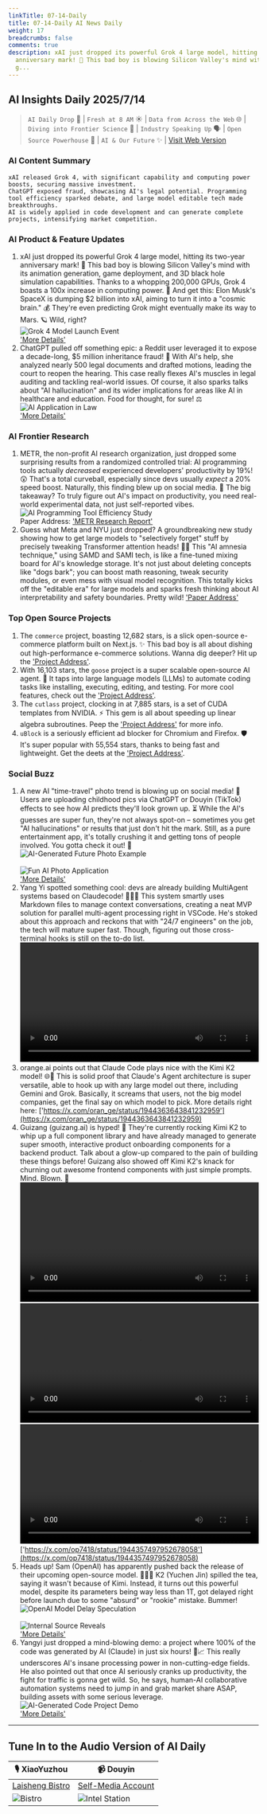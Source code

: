 ```yaml
---
linkTitle: 07-14-Daily
title: 07-14-Daily AI News Daily
weight: 17
breadcrumbs: false
comments: true
description: xAI just dropped its powerful Grok 4 large model, hitting its two-year
  anniversary mark! 🤯 This bad boy is blowing Silicon Valley's mind with its animation
  g...
---
```

## AI Insights Daily 2025/7/14

> `AI Daily Drop` 🧠 | `Fresh at 8 AM` ☀️ | `Data from Across the Web` 🌐 | `Diving into Frontier Science` 🔬 | `Industry Speaking Up` 🗣️ | `Open Source Powerhouse` 🚀 | `AI & Our Future` ✨ | [Visit Web Version](https://ai.hubtoday.app/)

### AI Content Summary

```
xAI released Grok 4, with significant capability and computing power boosts, securing massive investment.
ChatGPT exposed fraud, showcasing AI's legal potential. Programming tool efficiency sparked debate, and large model editable tech made breakthroughs.
AI is widely applied in code development and can generate complete projects, intensifying market competition.
```

### AI Product & Feature Updates

1.  xAI just dropped its powerful Grok 4 large model, hitting its two-year anniversary mark! 🤯 This bad boy is blowing Silicon Valley's mind with its animation generation, game deployment, and 3D black hole simulation capabilities. Thanks to a whopping 200,000 GPUs, Grok 4 boasts a 100x increase in computing power. 🚀 And get this: Elon Musk's SpaceX is dumping $2 billion into xAI, aiming to turn it into a "cosmic brain." 💰 They're even predicting Grok might eventually make its way to Mars. 🪐 Wild, right?
    <br/> ![Grok 4 Model Launch Event](https://raw.githubusercontent.com/justlovemaki/imagehub/refs/heads/main/images/2025/07/news_01k0264zgse2w8swhpffenh5fw.avif) <br/>
    ['More Details'](https://mp.weixin.qq.com/s?__biz=MzI3MTA0MTk1MA==&mid=2652609087&idx=1&sn=0417e70d99c452b888aa3261787c217d)
2.  ChatGPT pulled off something epic: a Reddit user leveraged it to expose a decade-long, $5 million inheritance fraud! 🤯 With AI's help, she analyzed nearly 500 legal documents and drafted motions, leading the court to reopen the hearing. This case really flexes AI's muscles in legal auditing and tackling real-world issues. Of course, it also sparks talks about "AI hallucination" and its wider implications for areas like AI in healthcare and education. Food for thought, for sure! ⚖️
    <br/> ![AI Application in Law](https://raw.githubusercontent.com/justlovemaki/imagehub/refs/heads/main/images/2025/07/news_01k02650vvebk9ytxkfq3v0xxn.avif) <br/>
    ['More Details'](https://mp.weixin.qq.com/s?__biz=MzIzNjc1NzUzMw==&mid=2247809745&idx=1&sn=2d6dfbbd344b99dd527ed2896ee39c55)

### AI Frontier Research

1.  METR, the non-profit AI research organization, just dropped some surprising results from a randomized controlled trial: AI programming tools actually *decreased* experienced developers' productivity by 19%! 😲 That's a total curveball, especially since devs usually *expect* a 20% speed boost. Naturally, this finding blew up on social media. 🤯 The big takeaway? To truly figure out AI's impact on productivity, you need real-world experimental data, not just self-reported vibes.
    <br/> ![AI Programming Tool Efficiency Study](https://raw.githubusercontent.com/justlovemaki/imagehub/refs/heads/main/images/2025/07/news_01k02652sdfwe9qkxz3qdn94jn.avif) <br/>
    Paper Address: ['METR Research Report'](https://www.jiqizhixin.com/articles/2025-07-13-3)
2.  Guess what Meta and NYU just dropped? A groundbreaking new study showing how to get large models to "selectively forget" stuff by precisely tweaking Transformer attention heads! 🧠💡 This "AI amnesia technique," using SAMD and SAMI tech, is like a fine-tuned mixing board for AI's knowledge storage. It's not just about deleting concepts like "dogs bark"; you can boost math reasoning, tweak security modules, or even mess with visual model recognition. This totally kicks off the "editable era" for large models and sparks fresh thinking about AI interpretability and safety boundaries. Pretty wild!
    ['Paper Address'](https://www.arxiv.org/pdf/2506.17052)

### Top Open Source Projects

1.  The `commerce` project, boasting 12,682 stars, is a slick open-source e-commerce platform built on Next.js. ✨ This bad boy is all about dishing out high-performance e-commerce solutions. Wanna dig deeper? Hit up the ['Project Address'](https://github.com/vercel/commerce).
2.  With 16,103 stars, the `goose` project is a super scalable open-source AI agent. 🤖 It taps into large language models (LLMs) to automate coding tasks like installing, executing, editing, and testing. For more cool features, check out the ['Project Address'](https://github.com/block/goose).
3.  The `cutlass` project, clocking in at 7,885 stars, is a set of CUDA templates from NVIDIA. ⚡ This gem is all about speeding up linear algebra subroutines. Peep the ['Project Address'](https://github.com/NVIDIA/cutlass) for more info.
4.  `uBlock` is a seriously efficient ad blocker for Chromium and Firefox. 🛡️ It's super popular with 55,554 stars, thanks to being fast and lightweight. Get the deets at the ['Project Address'](https://github.com/gorhill/uBlock).

### Social Buzz

1.  A new AI "time-travel" photo trend is blowing up on social media! 🤳 Users are uploading childhood pics via ChatGPT or Douyin (TikTok) effects to see how AI predicts they'll look grown up. ⏳ While the AI's guesses are super fun, they're not always spot-on – sometimes you get "AI hallucinations" or results that just don't hit the mark. Still, as a pure entertainment app, it's totally crushing it and getting tons of people involved. You gotta check it out! 📸
    <br/> ![AI-Generated Future Photo Example](https://raw.githubusercontent.com/justlovemaki/imagehub/refs/heads/main/images/2025/07/news_01k02654g3esa95v0j85r2pqfm.avif) <br/>
    <br/> ![Fun AI Photo Application](https://raw.githubusercontent.com/justlovemaki/imagehub/refs/heads/main/images/2025/07/news_01k026568qfpy8x8pa9zk2rp13.avif) <br/>
    ['More Details'](https://mp.weixin.qq.com/s?__biz=MzIzNjc1NzUzMw==&mid=2247809745&idx=3&sn=b455da483fad293e9d2d03420bd824ee)
2.  Yang Yi spotted something cool: devs are already building MultiAgent systems based on Claudecode! 🧑‍💻🔗 This system smartly uses Markdown files to manage context conversations, creating a neat MVP solution for parallel multi-agent processing right in VSCode. He's stoked about this approach and reckons that with "24/7 engineers" on the job, the tech will mature super fast. Though, figuring out those cross-terminal hooks is still on the to-do list.
    <video src="https://video.twimg.com/amplify_video/1944391220429774848/vid/avc1/720x1278/6kwmHQRYTz9RcIkt.mp4?tag=14" controls="controls" width="100%"></video>
3.  orange.ai points out that Claude Code plays nice with the Kimi K2 model! 🌐🤝 This is solid proof that Claude's Agent architecture is super versatile, able to hook up with any large model out there, including Gemini and Grok. Basically, it screams that users, not the big model companies, get the final say on which model to pick. More details right here: ['https://x.com/oran_ge/status/1944363643841232959'](https://x.com/oran_ge/status/1944363643841232959)
4.  Guizang (guizang.ai) is hyped! 🤩 They're currently rocking Kimi K2 to whip up a full component library and have already managed to generate super smooth, interactive product onboarding components for a backend product. Talk about a glow-up compared to the pain of building these things before! Guizang also showed off Kimi K2's knack for churning out awesome frontend components with just simple prompts. Mind. Blown. 🚀
    <video src="https://raw.githubusercontent.com/justlovemaki/imagehub/refs/heads/main/images/2025/07/news_01k0265apbepq80ske6cw13dke.mp4" controls="controls" width="100%"></video>
    <video src="https://raw.githubusercontent.com/justlovemaki/imagehub/refs/heads/main/images/2025/07/news_01k0265ez2fhdaefrr0q637b8c.mp4" controls="controls" width="100%"></video>
    <video src="https://raw.githubusercontent.com/justlovemaki/imagehub/refs/heads/main/images/2025/07/news_01k0265pg2fj5vg82myj37zc8j.mp4" controls="controls" width="100%"></video>
    ['https://x.com/op7418/status/1944357497952678058'](https://x.com/op7418/status/1944357497952678058)
5.  Heads up! Sam (OpenAI) has apparently pushed back the release of their upcoming open-source model. 😮‍💨🤫 K2 (Yuchen Jin) spilled the tea, saying it wasn't because of Kimi. Instead, it turns out this powerful model, despite its parameters being way less than 1T, got delayed right before launch due to some "absurd" or "rookie" mistake. Bummer!
    <br/> ![OpenAI Model Delay Speculation](https://raw.githubusercontent.com/justlovemaki/imagehub/refs/heads/main/images/2025/07/news_01k0265teeehgb6gxxt9bsw290.avif) <br/>
    <br/> ![Internal Source Reveals](https://raw.githubusercontent.com/justlovemaki/imagehub/refs/heads/main/images/2025/07/news_01k0265xjjfr5rfambxmamwfmp.avif) <br/>
    ['More Details'](https://x.com/op7418/status/1944254013408784624)
6.  Yangyi just dropped a mind-blowing demo: a project where 100% of the code was generated by AI (Claude) in just six hours! 🤖📈 This really underscores AI's insane processing power in non-cutting-edge fields. He also pointed out that once AI seriously cranks up productivity, the fight for traffic is gonna get wild. So, he says, human-AI collaborative automation systems need to jump in and grab market share ASAP, building assets with some serious leverage.
    <br/> ![AI-Generated Code Project Demo](https://raw.githubusercontent.com/justlovemaki/imagehub/refs/heads/main/images/2025/07/news_01k026617xeqz9ez7n4xe18p5a.avif) <br/>
    ['More Details'](https://x.com/Yangyixxxx/status/1944252584950374435)

---

## Tune In to the Audio Version of AI Daily

| 🎙️ **XiaoYuzhou** | 📹 **Douyin** |
| --- | --- |
| [Laisheng Bistro](https://www.xiaoyuzhoufm.com/podcast/683c62b7c1ca9cf575a5030e) | [Self-Media Account](https://www.douyin.com/user/MS4wLjABAAAAwpwqPQlu38sO38VyWgw9ZjDEnN4bMR5j8x111UxpseHR9DpB6-CveI5KRXOWuFwG)|
| ![Bistro](https://raw.githubusercontent.com/justlovemaki/imagehub/refs/heads/main/logo/f959f7984e9163fc50d3941d79a7f262.md.png) | ![Intel Station](https://raw.githubusercontent.com/justlovemaki/imagehub/refs/heads/main/logo/7fc30805eeb831e1e2baa3a240683ca3.md.png) |
